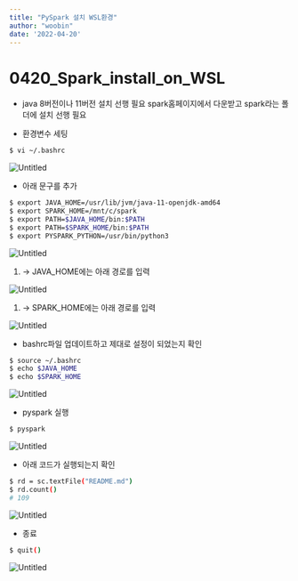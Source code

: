 ```yaml
---
title: "PySpark 설치 WSL환경"
author: "woobin"
date: '2022-04-20'
---
```


# 0420_Spark_install_on_WSL

- java 8버전이나 11버전 설치 선행 필요
spark홈페이지에서 다운받고 spark라는 폴더에 설치 선행 필요

- 환경변수 세팅

```bash
$ vi ~/.bashrc
```

![Untitled](/Images/0420_Apache_Spark_install_on_WSL/Untitled.png)

- 아래 문구를 추가

```bash
$ export JAVA_HOME=/usr/lib/jvm/java-11-openjdk-amd64
$ export SPARK_HOME=/mnt/c/spark
$ export PATH=$JAVA_HOME/bin:$PATH
$ export PATH=$SPARK_HOME/bin:$PATH
$ export PYSPARK_PYTHON=/usr/bin/python3
```

![Untitled](/Images/0420_Apache_Spark_install_on_WSL/Untitled%201.png)

1. → JAVA_HOME에는 아래 경로를 입력

![Untitled](/Images/0420_Apache_Spark_install_on_WSL/Untitled%202.png)

1. → SPARK_HOME에는 아래 경로를 입력

![Untitled](/Images/0420_Apache_Spark_install_on_WSL/Untitled%203.png)

- bashrc파일 업데이트하고 제대로 설정이 되었는지 확인

```bash
$ source ~/.bashrc
$ echo $JAVA_HOME
$ echo $SPARK_HOME
```

![Untitled](/Images/0420_Apache_Spark_install_on_WSL/Untitled%204.png)

- pyspark 실행

```bash
$ pyspark
```

![Untitled](/Images/0420_Apache_Spark_install_on_WSL/Untitled%205.png)

- 아래 코드가 실행되는지 확인

```bash
$ rd = sc.textFile("README.md")
$ rd.count()
# 109
```

![Untitled](/Images/0420_Apache_Spark_install_on_WSL/Untitled%206.png)

- 종료

```bash
$ quit()
```

![Untitled](/Images/0420_Apache_Spark_install_on_WSL/Untitled%207.png)